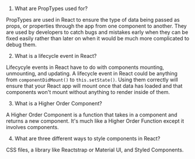 1.  What are PropTypes used for?

PropTypes are used in React to ensure the type of data being passed as props, or properties through the app from one component to another. They are used by developers to catch bugs and mistakes early when they can be fixed easily rather than later on when it would be much more complicated to debug them. 

2.  What is a lifecycle event in React?

Lifecycyle events in React have to do with components mounting, unmounting, and updating. A lifecycle event in React could be anything from `componentDidMount()` to `this.setState()`. Using them correctly will ensure that your React app will mount once that data has loaded and that components won't mount without anything to render inside of them.

3.  What is a Higher Order Component?

A Higher Order Component is a function that takes in a component and returns a new component. It's much like a Higher Order Function except it involves components.

4.  What are three different ways to style components in React?

CSS files, a library like Reactstrap or Material UI, and Styled Components.